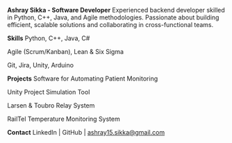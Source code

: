 **Ashray Sikka - Software Developer**
Experienced backend developer skilled in Python, C++, Java, and Agile methodologies. Passionate about building efficient, scalable solutions and collaborating in cross-functional teams.

**Skills**
Python, C++, Java, C#

Agile (Scrum/Kanban), Lean & Six Sigma

Git, Jira, Unity, Arduino

**Projects**
Software for Automating Patient Monitoring

Unity Project Simulation Tool

Larsen & Toubro Relay System

RailTel Temperature Monitoring System

**Contact**
LinkedIn | GitHub | ashray15.sikka@gmail.com
